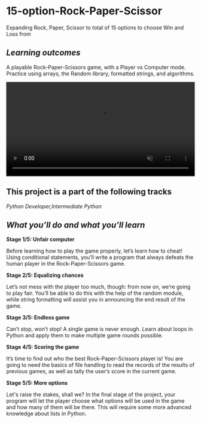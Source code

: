# 15-option-Rock-Paper-Scissor
Expanding Rock, Paper, Scissor to total of 15 options to choose Win and Loss from




## *Learning outcomes*
A playable Rock-Paper-Scissors game, with a Player vs Computer mode.
Practice using arrays, the Random library, formatted strings, and algorithms.



<video data-v-837a6422="" controls="controls" autoplay="autoplay" loop="loop" muted="muted" width="100%" height="auto" src="https://stepik.org/media/attachments/lesson/255033/demonstration.mp4" class="rounded" __idm_id__="592147457"></video>



## **This project is a part of the following tracks**
*Python Developer,Intermediate Python*




## *What you’ll do and what you’ll learn*



**Stage 1/5: Unfair computer**

Before learning how to play the game properly, 
let’s learn how to cheat! Using conditional statements, 
you’ll write a program that always defeats the human player in the Rock-Paper-Scissors game.

**Stage 2/5: Equalizing chances**

Let’s not mess with the player too much, though: from now on, we’re going to play fair. 
You’ll be able to do this with the help of the random module, 
while string formatting will assist you in announcing the end result of the game.


**Stage 3/5: Endless game**

Can’t stop, won’t stop! A single game is never enough. 
Learn about loops in Python and apply them to make multiple game rounds possible.


**Stage 4/5: Scoring the game** 

It’s time to find out who the best Rock-Paper-Scissors player is! 
You are going to need the basics of file handling to read the records of the results of previous games, 
as well as tally the user’s score in the current game.


**Stage 5/5: More options**

Let's raise the stakes, shall we? In the final stage of the project, 
your program will let the player choose what options will be used in the game and how many of them will be there. 
This will require some more advanced knowledge about lists in Python.
